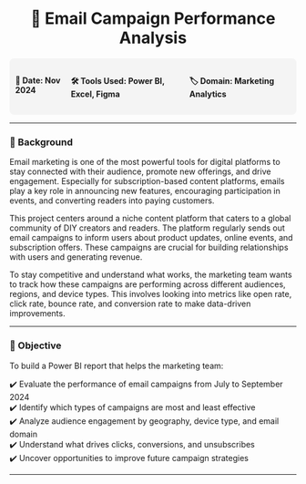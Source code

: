 <h1 align="center">📧 Email Campaign Performance Analysis </h1>

<div style="display: flex; justify-content: space-between; padding: 10px; background-color: #f4f4f4; border-radius: 8px;">
  <h4>📅 Date: Nov 2024</h4>
  <h4>🛠️ Tools Used: Power BI, Excel, Figma</h4>
  <h4>🏷️ Domain: Marketing Analytics</h4>
</div>

---

### 📌 Background

Email marketing is one of the most powerful tools for digital platforms to stay connected with their audience, promote new offerings, and drive engagement. Especially for subscription-based content platforms, emails play a key role in announcing new features, encouraging participation in events, and converting readers into paying customers.

This project centers around a niche content platform that caters to a global community of DIY creators and readers. The platform regularly sends out email campaigns to inform users about product updates, online events, and subscription offers. These campaigns are crucial for building relationships with users and generating revenue.

To stay competitive and understand what works, the marketing team wants to track how these campaigns are performing across different audiences, regions, and device types. This involves looking into metrics like open rate, click rate, bounce rate, and conversion rate to make data-driven improvements.

---

### 🎯 Objective

To build a Power BI report that helps the marketing team:

✔️ Evaluate the performance of email campaigns from July to September 2024  
✔️ Identify which types of campaigns are most and least effective  
✔️ Analyze audience engagement by geography, device type, and email domain  
✔️ Understand what drives clicks, conversions, and unsubscribes  
✔️ Uncover opportunities to improve future campaign strategies

---
